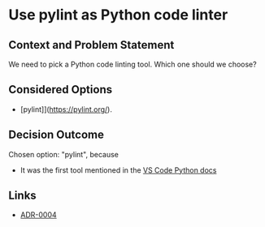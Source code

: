# Use pylint as Python code linter

## Context and Problem Statement

We need to pick a Python code linting tool.
Which one should we choose?

## Considered Options

* [pylint]](https://pylint.org/).

## Decision Outcome

Chosen option: "pylint", because 
* It was the first tool mentioned in the [VS Code Python docs](https://code.visualstudio.com/docs/python/linting)

## Links

* [ADR-0004](0004-use-python-for-api.md)